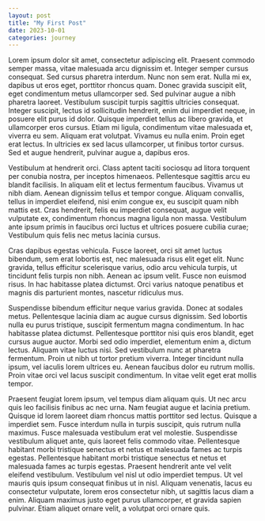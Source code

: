 ```yaml
---
layout: post
title: "My First Post"
date: 2023-10-01
categories: journey
---
```


Lorem ipsum dolor sit amet, consectetur adipiscing elit. Praesent commodo semper massa, vitae malesuada arcu dignissim et. Integer semper cursus consequat. Sed cursus pharetra interdum. Nunc non sem erat. Nulla mi ex, dapibus ut eros eget, porttitor rhoncus quam. Donec gravida suscipit elit, eget condimentum metus ullamcorper sed. Sed pulvinar augue a nibh pharetra laoreet. Vestibulum suscipit turpis sagittis ultricies consequat. Integer suscipit, lectus id sollicitudin hendrerit, enim dui imperdiet neque, in posuere elit purus id dolor. Quisque imperdiet tellus ac libero gravida, et ullamcorper eros cursus. Etiam mi ligula, condimentum vitae malesuada et, viverra eu sem. Aliquam erat volutpat. Vivamus eu nulla enim. Proin eget erat lectus. In ultricies ex sed lacus ullamcorper, ut finibus tortor cursus. Sed et augue hendrerit, pulvinar augue a, dapibus eros.

Vestibulum at hendrerit orci. Class aptent taciti sociosqu ad litora torquent per conubia nostra, per inceptos himenaeos. Pellentesque sagittis arcu eu blandit facilisis. In aliquam elit et lectus fermentum faucibus. Vivamus ut nibh diam. Aenean dignissim tellus et tempor congue. Aliquam convallis, tellus in imperdiet eleifend, nisi enim congue ex, eu suscipit quam nibh mattis est. Cras hendrerit, felis eu imperdiet consequat, augue velit vulputate ex, condimentum rhoncus magna ligula non massa. Vestibulum ante ipsum primis in faucibus orci luctus et ultrices posuere cubilia curae; Vestibulum quis felis nec metus lacinia cursus.

Cras dapibus egestas vehicula. Fusce laoreet, orci sit amet luctus bibendum, sem erat lobortis est, nec malesuada risus elit eget elit. Nunc gravida, tellus efficitur scelerisque varius, odio arcu vehicula turpis, ut tincidunt felis turpis non nibh. Aenean ac ipsum velit. Fusce non euismod risus. In hac habitasse platea dictumst. Orci varius natoque penatibus et magnis dis parturient montes, nascetur ridiculus mus.

Suspendisse bibendum efficitur neque varius gravida. Donec at sodales metus. Pellentesque lacinia diam ac augue cursus dignissim. Sed lobortis nulla eu purus tristique, suscipit fermentum magna condimentum. In hac habitasse platea dictumst. Pellentesque porttitor nisi quis eros blandit, eget cursus augue auctor. Morbi sed odio imperdiet, elementum enim a, dictum lectus. Aliquam vitae luctus nisi. Sed vestibulum nunc at pharetra fermentum. Proin ut nibh ut tortor pretium viverra. Integer tincidunt nulla ipsum, vel iaculis lorem ultrices eu. Aenean faucibus dolor eu rutrum mollis. Proin vitae orci vel lacus suscipit condimentum. In vitae velit eget erat mollis tempor.

Praesent feugiat lorem ipsum, vel tempus diam aliquam quis. Ut nec arcu quis leo facilisis finibus ac nec urna. Nam feugiat augue et lacinia pretium. Quisque id lorem laoreet diam rhoncus mattis porttitor sed lectus. Quisque a imperdiet sem. Fusce interdum nulla in turpis suscipit, quis rutrum nulla maximus. Fusce malesuada vestibulum erat vel molestie. Suspendisse vestibulum aliquet ante, quis laoreet felis commodo vitae. Pellentesque habitant morbi tristique senectus et netus et malesuada fames ac turpis egestas. Pellentesque habitant morbi tristique senectus et netus et malesuada fames ac turpis egestas. Praesent hendrerit ante vel velit eleifend vestibulum. Vestibulum vel nisl ut odio imperdiet tempus. Ut vel mauris quis ipsum consequat finibus ut in nisl. Aliquam venenatis, lacus eu consectetur vulputate, lorem eros consectetur nibh, ut sagittis lacus diam a enim. Aliquam maximus justo eget purus ullamcorper, et gravida sapien pulvinar. Etiam aliquet ornare velit, a volutpat orci ornare quis.

